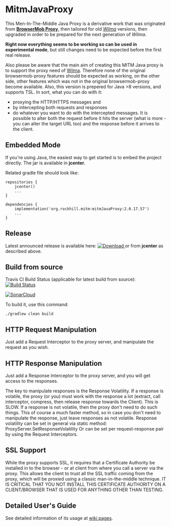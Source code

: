 MitmJavaProxy
============================
This Men-In-The-Middle Java Proxy is a derivative work that was originated from [**BrowserMob Proxy**](https://github.com/lightbody/browsermob-proxy), then tailored for old [*Wilma*](https://github.com/epam/Wilma) versions, 
then upgraded in order to be prepared for the next generation of *Wilma*. 

**Right now everything seems to be working so can be used in experimental mode**, but still changes need to be expected before the first real release.

Also please be aware that the main aim of creating this MITM Java proxy is to support the proxy need of [Wilma](https://github.com/epam/Wilma).
Therefore none of the original browsermob-proxy features should be expected as working, on the other side, other features which was not in the original browsermob-proxy become available. Also, this version is prepered for Java >8 versions, and supports TSL.
In sort, what you can do with it:
- proxying the HTTP/HTTPS messages and 
- by intercepting both requests and responses
- do whatever you want to do with the intercepted messages.
It is possible to alter both the request before it hits the server (what is more - you can alter the target URL too) and the response before it arrives to the client.

Embedded Mode
-------------
If you're using Java, the easiest way to get started is to embed the project directly. The jar is available in **jcenter**.

Related gradle file should look like:

```
repositories {
    jcenter()
    ...
}
    
dependencies {
    implementation('org.rockhill.mitm:mitmJavaProxy:2.0.17.57')
    ...
}    
```

Release
------------
Latest announced release is available here:
[ ![Download](https://api.bintray.com/packages/tkohegyi2/maven/mitmJavaProxy/images/download.svg?version=V2.0.17.57) ](https://bintray.com/tkohegyi2/maven/mitmJavaProxy/V2.0.17.57/link) or from **jcenter** as described above.

Build from source
-----------------
Travis CI Build Status (applicable for latest build from source): [![Build Status](https://travis-ci.com/tkohegyi/mitmJavaProxy.svg?branch=master)](https://travis-ci.com/tkohegyi/mitmJavaProxy)

[![SonarCloud](https://sonarcloud.io/images/project_badges/sonarcloud-white.svg)](https://sonarcloud.io/dashboard?id=tkohegyi_mitmJavaProxy)

To build it, use this command:
```
./gradlew clean build
```

HTTP Request Manipulation
-------------------
Just add a Request Interceptor to the proxy server, and manipulate the request as you wish.

HTTP Response Manipulation
-------------------
Just add a Response Interceptor to the proxy server, and you will get access to the responses.

The key to manipulate responses is the Response Volatility. 
If a response is volatile, the proxy (or you) must work with the response a lot (extract, call interceptor, compress, then release response towards the Client). This is SLOW.
If a response is not volatile, then the proxy don't need to do such things. This of course a much faster method, so in case you don't need to manipulate the response, just leave responses as not volatile.
Response volatility can be set in general via static method: ProxyServer.SetResponseVolatility
Or can be set per request-response pair by using the Request Interceptors.

SSL Support
-----------
While the proxy supports SSL, it requires that a Certificate Authority be installed in to the browser - or at client from where you call a server via the proxy.
This allows the client to trust all the SSL traffic coming from the proxy, which will be proxied using a classic man-in-the-middle technique. 
IT IS CRITICAL THAT YOU NOT INSTALL THIS CERTIFICATE AUTHORITY ON A CLIENT/BROWSER THAT IS USED FOR ANYTHING OTHER THAN TESTING.

Detailed User's Guide
----------------
See detailed information of its usage at [wiki pages](https://github.com/tkohegyi/mitmJavaProxy/wiki).
